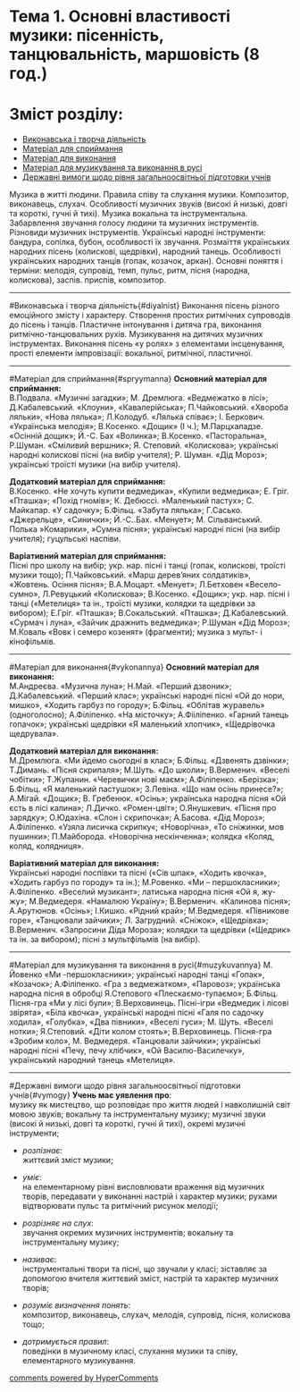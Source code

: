 <div id="hypercomments_widget" class="js-hypercomments-widget invisible"></div>


Тема 1.  Основні властивості музики: пісенність, танцювальність, маршовість (8 год.) 
============================================= 

Зміст розділу:
=============================================

*	[Виконавська і творча діяльність](#diyalnist)
*	[Матеріал для сприймання](#spryymanna)
*	[Матеріал для  виконання](#vykonannya)
*	[Матеріал для музикування  та  виконання в русі](#muzykuvannya)
*	[Державні вимоги  щодо рівня загальноосвітньої підготовки учнів](#vymogy)

Музика в житті людини. Правила співу та слухання музики. Композитор, виконавець, слухач. Особливості музичних звуків (високі й низькі, довгі та короткі, гучні й тихі). Музика вокальна та інструментальна. Забарвлення звучання голосу людини та музичних інструментів. Різновиди музичних інструментів. Українські народні інструменти: бандура, сопілка, бубон, особливості їх звучання.  Розмаїття українських народних пісень (колискові, щедрівки), народний танець. Особливості українських народних танців (гопак, козачок, аркан). Основні поняття і терміни: мелодія, супровід, темп, пульс, ритм, пісня (народна, колискова), заспів. приспів, композитор. 
<hr>

#Виконавська і творча діяльність{#diyalnist}
Виконання пісень різного емоційного змісту і характеру. Створення простих ритмічних супроводів до пісень і танців. Пластичне інтонування і дитяча гра, виконання ритмічно-танцювальних рухів. Музикування на дитячих музичних інструментах. Виконання пісень «у ролях» з елементами інсценування, прості елементи імпровізації: вокальної, ритмічної, пластичної.
<hr>

#Матеріал для сприймання{#spryymanna}
**Основний матеріал для сприймання:**<br>В.Подвала. «Музичні загадки»; М. Дремлюга. «Ведмежатко в
лісі»; Д.Кабалевський. «Клоуни», «Кавалерійська»; П.Чайковський. «Хвороба ляльки», «Нова лялька»; Л.Колодуб. «Лялька співає»; І. Беркович. «Українська мелодія»; В.Косенко. «Дощик» (І ч.); М.Парцхаладзе. «Осінній дощик»; Й.-С. Бах «Волинка»; В.Косенко. «Пасторальна», Р.Шуман. «Сміливий вершник»; Я. Степовий. «Колискова»; українські народні колискові пісні (на вибір учителя); Р. Шуман. «Дід Мороз»; українські троїсті музики (на вибір учителя).


**Додатковий матеріал для сприймання:**<br>В.Косенко. «Не хочуть купити ведмедика», «Купили ведмедика»; Е. Гріг. «Пташка»; «Похід гномів»; К. Дебюссі. »Маленький пастух»; С. Майкапар. «У садочку»;  Б.Фільц. «Забута лялька»; Г.Сасько. «Джерельце», «Синички»; Й.-С..Бах. «Менует»; М. Сільванський. Полька »Комарики»,  »Сумна пісня»; українські народні пісні (на вибір учителя); гуцульські наспіви.


**Варіативний матеріал для сприймання:**<br>Пісні про школу на вибір; укр. нар. пісні і танці (гопак, колискові, троїсті музики тощо); П.Чайковський. «Марш дерев’яних солдатиків», «Жовтень. Осіння пісня»; В.А.Моцарт. «Менует»; Л.Бетховен «Весело-сумно», Л.Ревуцький «Колискова»; В.Косенко. «Дощик»; укр. нар. пісні і танці («Метелиця» та ін., троїсті музики, колядки та щедрівки за вибором); Е.Гріг. «Пташка»; В.Сокальський. «Пташка»;  Д.Кабалевський. «Сурмач і луна», «Зайчик дражнить ведмедика»; Р.Шуман «Дід Мороз»; М.Коваль «Вовк і семеро козенят» (фрагменти); музика з мульт- і кінофільмів.
<hr>

#Матеріал для  виконання{#vykonannya}
**Основний матеріал для  виконання:**<br>М.Андреєва.  «Музична луна»; Н.Май. «Перший дзвоник»; Д.Кабалевський. «Перший клас»; українські народні пісні «Ой до нори, мишко»,  «Ходить гарбуз по городу»; Б.Фільц. «Облітав журавель» (одноголосно); А.Філіпенко. «На місточку»; А.Фііліпенко. «Гарний танець гопачок»; українські щедрівки «Я маленький хлопчик», «Щедрівочка щедрувала».


**Додатковий матеріал для виконання:**<br>М.Дремлюга. «Ми йдемо сьогодні в клас»; Б.Фільц. «Дзвенять дзвінки»; Т.Димань. «Пісня скрипаля»; М.Шуть. «До школи»; В.Верменич. «Веселі чобітки»; Т.Жупанин. «Черевички нові маєм»; А.Філіпенко. «Берізка»; Б.Фільц. «Я маленький пастушок»; З.Левіна.  «Що нам осінь принесе?»; А.Мігай. «Дощик»; В. Гребенюк. «Осінь»; українська народна пісня «Ой єсть в лісі калина»; Л.Дичко. «Ромен-цвіт»;  О.Янушкевич. «Пісня про зарядку»; О.Юдахіна. «Слон і скрипочка»; А.Басова. «Дід Мороз»; А.Філіпенко. «Узяла лисичка скрипку«; «Новорічна», «То сніжинки, мов пушинки»; П.Майборода. «Новорічна нескінченна»; колядка «Коляд, коляд, колядниця». 


**Варіативний матеріал для виконання:**<br>Українські народні поспівки та пісні («Сів шпак», «Ходить квочка», «Ходить гарбуз по городу» та ін.); М.Ровенко. «Ми – першокласники»; А.Філіпенко. «Веселий музикант»; латиська народна пісня «Ой я, жу-жу»; М.Ведмедеря. «Намалюю Україну»; В.Верменич. «Калинова пісня»; А.Арутюнов. «Осінь»; І.Кишко. «Рідний край»; М.Ведмедеря. «Півникове горе», «Танцювали зайчики»; Л. Загрудний. «Сніжок», «Щедрівка»; В.Верменич. «Запросини Діда Мороза»;  колядки та щедрівки («Щедрик» та ін. за вибором); пісні з мультфільмів (на вибір).
<hr>

#Матеріал для музикування  та  виконання в русі{#muzykuvannya}
М. Йовенко «Ми -першокласники»; українські народні танці «Гопак», «Козачок»; А.Філіпенко. «Гра з ведмежатком», «Паровоз»; українська народна пісня в обробці Я.Степового «Плескаємо-тупаємо»; Б.Фільц. Пісня-гра «Ми у лісі були»;  В.Верховинець. Пісні-ігри «Ведмедик і лісові звірята», «Біла квочка», українські народні пісні «Галя по садочку ходила», «Голубка», «Два півники», «Веселі гуси»; М. Шуть. «Веселі нотки»; Я.Степовий. «Діти колом стоять»; В.Верховинець. Пісня-гра «Зробим коло», М. Ведмедеря. «Танцювали зайчики»; українські народні пісні «Печу, печу хлібчик», «Ой Василю-Василечку»,  український народний танець «Метелиця».
<hr>

#Державні вимоги  щодо рівня загальноосвітньої підготовки учнів{#vymogy}
**Учень має уявлення про**:<br>музику як мистецтво, що розповідає про життя людей і навколишній світ мовою звуків; вокальну та інструментальну музику; музичні звуки (високі й низькі, довгі та короткі, гучні й тихі), окремі музичні інструменти; 

*	*розпізнає*:<br>життєвий зміст музики;

*	*уміє*:<br>на елементарному рівні висловлювати враження від музичних творів, передавати у виконанні настрій і характер музики; рухами відтворювати пульс та ритмічний рисунок мелодії;

*	*розрізняє на слух*:<br>звучання окремих музичних інструментів; вокальну та інструментальну музику;

*	*називає*: <br>	інструментальні твори та пісні, що звучали у класі; зіставляє за допомогою вчителя життєвий зміст, настрій та характер музичних творів; 

*	*розуміє визначення понять*: <br>композитор, виконавець, слухач, мелодія, супровід, пісня, колискова тощо;

*	*дотримується правил*: <br>поведінки в музичному класі, слухання музики та співу, елементарного музикування.


<div class="js-hypercomments-container">
    <a href="http://hypercomments.com" class="hc-link" title="comments widget">comments powered by HyperComments</a>
</div>